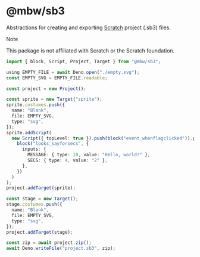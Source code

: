 # @mbw/sb3

Abstractions for creating and exporting [Scratch](https://scratch.mit.edu)
project (.sb3) files.

> [!NOTE]
> This package is not affiliated with Scratch or the Scratch foundation.

```ts
import { block, Script, Project, Target } from "@mbw/sb3";

using EMPTY_FILE = await Deno.open("./empty.svg");
const EMPTY_SVG = EMPTY_FILE.readable;

const project = new Project();

const sprite = new Target("sprite");
sprite.costumes.push({
  name: "Blank",
  file: EMPTY_SVG,
  type: "svg",
});
sprite.addScript(
  new Script({ topLevel: true }).push(block("event_whenflagclicked")).push(
    block("looks_sayforsecs", {
      inputs: {
        MESSAGE: { type: 10, value: "Hello, world!" },
        SECS: { type: 4, value: "2" },
      },
    })
  )
);
project.addTarget(sprite);

const stage = new Target();
stage.costumes.push({
  name: "Blank",
  file: EMPTY_SVG,
  type: "svg",
});
project.addTarget(stage);

const zip = await project.zip();
await Deno.writeFile("project.sb3", zip);
```
